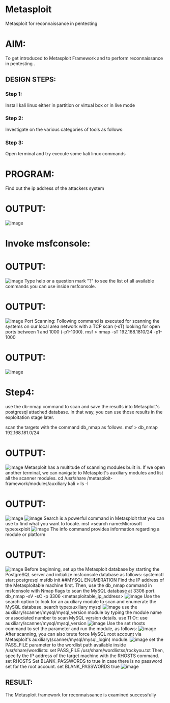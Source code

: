 # Metasploit
Metasploit for reconnaissance in pentesting

# AIM:

To get introduced to Metasploit Framework and to  perform reconnaissance  in pentesting .

## DESIGN STEPS:

### Step 1:

Install kali linux either in partition or virtual box or in live mode

### Step 2:

Investigate on the various categories of tools as follows:

### Step 3:

Open terminal and try execute some kali linux commands
# PROGRAM:
Find out the ip address of the attackers system

# OUTPUT:
![image](https://github.com/sachinezhilmaran/Metasploit-for-reconnaissance/assets/128135351/f6540a47-63b8-4680-b2d7-20cd3c7c0875)

# Invoke msfconsole:
# OUTPUT:
![image](https://github.com/sachinezhilmaran/Metasploit-for-reconnaissance/assets/128135351/37ce66dc-8cb7-492f-a57a-8e4dcd6c7067)
Type help or a question mark "?" to see the list of all available commands you can use inside msfconsole.

# OUTPUT:
![image](https://github.com/sachinezhilmaran/Metasploit-for-reconnaissance/assets/128135351/276b2681-66d8-455e-b6d4-d423c23b2e37)
Port Scanning: Following command is executed for scanning the systems on our local area network with a TCP scan (-sT) looking for open ports between 1 and 1000 (-p1-1000). msf > nmap -sT 192.168.1810/24 -p1-1000

# OUTPUT:
![image](https://github.com/sachinezhilmaran/Metasploit-for-reconnaissance/assets/128135351/b125f758-ac79-4a55-bcca-ffc1b824b46c)
# Step4:
use the db-nmap command to scan and save the results into Metasploit's postgresql attached database. In that way, you can use those results in the exploitation stage later.

scan the targets with the command db_nmap as follows. msf > db_nmap 192.168.181.0/24

# OUTPUT:
![image](https://github.com/sachinezhilmaran/Metasploit-for-reconnaissance/assets/128135351/81339067-13fd-46d0-9caf-6f9aa1379b32)
Metasploit has a multitude of scanning modules built in. If we open another terminal, we can navigate to Metasploit's auxiliary modules and list all the scanner modules. cd /usr/share /metasploit-framework/modules/auxiliary kali > ls -l

# OUTPUT:
![image](https://github.com/sachinezhilmaran/Metasploit-for-reconnaissance/assets/128135351/65993ac2-f15e-4b4e-a21a-05eebd820e1f)
![image](https://github.com/sachinezhilmaran/Metasploit-for-reconnaissance/assets/128135351/ff130ff1-cfea-40ac-afc7-1349e5b54c10)
Search is a powerful command in Metasploit that you can use to find what you want to locate. msf >search name:Microsoft type:exploit
![image](https://github.com/sachinezhilmaran/Metasploit-for-reconnaissance/assets/128135351/83637b83-8c83-4590-b636-bc9bb05ff42b)
The info command provides information regarding a module or platform
# OUTPUT:
![image](https://github.com/sachinezhilmaran/Metasploit-for-reconnaissance/assets/128135351/040bbed7-58f9-49e8-b544-a496b5207426)
Before beginning, set up the Metasploit database by starting the PostgreSQL server and initialize msfconsole database as follows: systemctl start postgresql msfdb init ##MYSQL ENUMERATION Find the IP address of the Metasploitable machine first. Then, use the db_nmap command in msfconsole with Nmap flags to scan the MySQL database at 3306 port. db_nmap -sV -sC -p 3306 <metasploitable_ip_address>
![image](https://github.com/sachinezhilmaran/Metasploit-for-reconnaissance/assets/128135351/35b7a073-b61c-441e-83c6-df854540064f)
Use the search option to look for an auxiliary module to scan and enumerate the MySQL database. search type:auxiliary mysql
![image](https://github.com/sachinezhilmaran/Metasploit-for-reconnaissance/assets/128135351/3e2db11e-8961-4938-99ea-092377338661)
use the auxiliary/scanner/mysql/mysql_version module by typing the module name or associated number to scan MySQL version details. use 11 Or: use auxiliary/scanner/mysql/mysql_version
![image](https://github.com/sachinezhilmaran/Metasploit-for-reconnaissance/assets/128135351/168d7dcf-9680-468b-b123-025c476ca8c1)
Use the set rhosts command to set the parameter and run the module, as follows:
![image](https://github.com/sachinezhilmaran/Metasploit-for-reconnaissance/assets/128135351/ae1b444e-2fb8-480e-9ae5-556169e47772)
After scanning, you can also brute force MySQL root account via Metasploit's auxiliary(scanner/mysql/mysql_login) module.
![image](https://github.com/sachinezhilmaran/Metasploit-for-reconnaissance/assets/128135351/35b6798a-59a8-4e53-8d84-f5e885ac2e86)
set the PASS_FILE parameter to the wordlist path available inside /usr/share/wordlists: set PASS_FILE /usr/share/wordlistss/rockyou.txt Then, specify the IP address of the target machine with the RHOSTS command. set RHOSTS Set BLANK_PASSWORDS to true in case there is no password set for the root account. set BLANK_PASSWORDS true
![image](https://github.com/sachinezhilmaran/Metasploit-for-reconnaissance/assets/128135351/72869b27-646c-4d5e-8353-5bfbbdc3309c)

## RESULT:
The Metasploit framework for reconnaissance is  examined successfully
